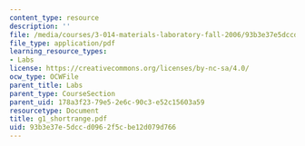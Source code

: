 ```yaml
---
content_type: resource
description: ''
file: /media/courses/3-014-materials-laboratory-fall-2006/93b3e37e5dccd0962f5cbe12d079d766_g1_shortrange.pdf
file_type: application/pdf
learning_resource_types:
- Labs
license: https://creativecommons.org/licenses/by-nc-sa/4.0/
ocw_type: OCWFile
parent_title: Labs
parent_type: CourseSection
parent_uid: 178a3f23-79e5-2e6c-90c3-e52c15603a59
resourcetype: Document
title: g1_shortrange.pdf
uid: 93b3e37e-5dcc-d096-2f5c-be12d079d766
---
```

